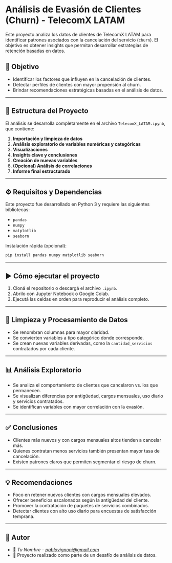# Análisis de Evasión de Clientes (Churn) - TelecomX LATAM

Este proyecto analiza los datos de clientes de TelecomX LATAM para identificar patrones asociados con la cancelación del servicio (`churn`). El objetivo es obtener insights que permitan desarrollar estrategias de retención basadas en datos.

## 📌 Objetivo

- Identificar los factores que influyen en la cancelación de clientes.
- Detectar perfiles de clientes con mayor propensión al churn.
- Brindar recomendaciones estratégicas basadas en el análisis de datos.

---

## 📁 Estructura del Proyecto

El análisis se desarrolla completamente en el archivo `TelecomX_LATAM.ipynb`, que contiene:

1. **Importación y limpieza de datos**
2. **Análisis exploratorio de variables numéricas y categóricas**
3. **Visualizaciones**
4. **Insights clave y conclusiones**
5. **Creación de nuevas variables**
6. **(Opcional) Análisis de correlaciones**
7. **Informe final estructurado**

---

## ⚙️ Requisitos y Dependencias

Este proyecto fue desarrollado en Python 3 y requiere las siguientes bibliotecas:

- `pandas`
- `numpy`
- `matplotlib`
- `seaborn`

Instalación rápida (opcional):

```bash
pip install pandas numpy matplotlib seaborn
```

---

## ▶️ Cómo ejecutar el proyecto

1. Cloná el repositorio o descargá el archivo `.ipynb`.
2. Abrilo con Jupyter Notebook o Google Colab.
3. Ejecutá las celdas en orden para reproducir el análisis completo.

---

## 🧼 Limpieza y Procesamiento de Datos

- Se renombran columnas para mayor claridad.
- Se convierten variables a tipo categórico donde corresponde.
- Se crean nuevas variables derivadas, como la `cantidad_servicios` contratados por cada cliente.

---

## 📊 Análisis Exploratorio

- Se analiza el comportamiento de clientes que cancelaron vs. los que permanecen.
- Se visualizan diferencias por antigüedad, cargos mensuales, uso diario y servicios contratados.
- Se identifican variables con mayor correlación con la evasión.

---

## ✅ Conclusiones

- Clientes más nuevos y con cargos mensuales altos tienden a cancelar más.
- Quienes contratan menos servicios también presentan mayor tasa de cancelación.
- Existen patrones claros que permiten segmentar el riesgo de churn.

---

## 💡 Recomendaciones

- Foco en retener nuevos clientes con cargos mensuales elevados.
- Ofrecer beneficios escalonados según la antigüedad del cliente.
- Promover la contratación de paquetes de servicios combinados.
- Detectar clientes con alto uso diario para encuestas de satisfacción temprana.

---

## 📌 Autor

- 📧 *Tu Nombre* – *pablovignoni@gmail.com*
- 💼 Proyecto realizado como parte de un desafío de análisis de datos.


